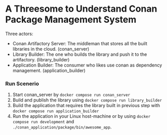 # A Threesome to Understand Conan Package Management System

Three actors:
- Conan Artifactory Server: The middleman that stores all the built libraries in the cloud. (conan_server)
- Library Builder: The one who builds the library and push it to the artifactory. (library_builder)
- Application Builder: The consumer who likes use conan as dependency management. (application_builder)

### Run Scenerio
1. Start conan_server by `docker compose run conan_server`
2. Build and publish the library using `docker compose run library_builder`
3. Build the application that requires the library built in previous step with `docker compose run application_builder`
4. Run the application in your Linux host-machine or by using `docker compose run development` and `./conan_application/package/bin/awesome_app`.